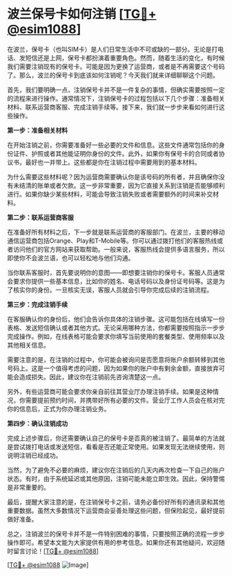 # 波兰保号卡如何注销 [[TG💪+ @esim1088](https://t.me/s/esim1088)]

在波兰，保号卡（也叫SIM卡）是人们日常生活中不可或缺的一部分。无论是打电话、发短信还是上网，保号卡都扮演着重要角色。然而，随着生活的变化，有时候我们需要注销现有的保号卡。可能是因为更换了运营商，或者是不再需要这个号码了。那么，波兰的保号卡到底该如何注销呢？今天我们就来详细聊聊这个问题。

首先，我们要明确一点，注销保号卡并不是一件复杂的事情，但确实需要按照一定的流程来进行操作。通常情况下，注销保号卡的过程包括以下几个步骤：准备相关材料、联系运营商客服、完成注销手续等。接下来，我们就一步步来看如何进行这些操作。

**第一步：准备相关材料**

在开始注销之前，你需要准备好一些必要的文件和信息。这些文件通常包括你的身份证件、护照或者其他能证明你身份的文件。此外，如果你有保号卡的合同或者协议书，最好也一并带上。这些都是你在注销过程中需要用到的基本材料。

为什么需要这些材料呢？因为运营商需要确认你是该号码的所有者，并且确保你没有未结清的账单或者欠款。这一步非常重要，因为它直接关系到注销是否能够顺利进行。如果你缺少某些材料，可能会导致注销失败或者需要额外的时间来补交材料。

**第二步：联系运营商客服**

在准备好所有材料之后，下一步就是联系运营商的客服部门。在波兰，主要的移动通信运营商包括Orange、Play和T-Mobile等。你可以通过拨打他们的客服热线或者访问他们的官方网站来获取帮助。一般来说，客服热线会提供多语言服务，所以即使你不会波兰语，也可以轻松地与他们沟通。

当你联系客服时，首先要说明你的意图——即想要注销你的保号卡。客服人员通常会要求你提供一些基本信息，比如你的姓名、电话号码以及身份证号码等。这是为了核实你的身份。一旦核实无误，客服人员就会引导你完成后续的注销流程。

**第三步：完成注销手续**

在客服确认你的身份后，他们会告诉你具体的注销步骤。这可能包括在线填写一份表格、发送短信确认或者其他方式。无论采用哪种方法，你都需要按照指示一步步完成操作。例如，在线表格可能会要求你填写当前使用的套餐类型、使用频率以及其他相关信息。

需要注意的是，在注销的过程中，你可能会被询问是否愿意将账户余额转移到其他号码上。这是一个值得考虑的问题，因为如果你的账户中有剩余金额，直接放弃可能会造成损失。因此，建议你在注销前先咨询清楚这一点。

另外，有些运营商可能会要求你亲自前往其营业厅办理注销手续。如果是这种情况，你需要提前预约时间，并携带好所有必要的文件。营业厅工作人员会在核对完你的信息后，正式为你办理注销业务。

**第四步：确认注销成功**

完成上述步骤后，你还需要确认自己的保号卡是否真的被注销了。最简单的方法就是尝试拨打电话或发送短信，看看是否还能正常使用。如果发现无法继续使用，则说明注销已经成功。

当然，为了避免不必要的麻烦，建议你在注销后的几天内再次检查一下自己的账户状态。有时，由于系统延迟或其他原因，注销可能未能立即生效。因此，保持警惕是非常重要的。

最后，提醒大家注意的是，在注销保号卡之前，请务必备份好所有的通讯录和其他重要数据。虽然大多数情况下运营商会妥善处理这些问题，但保险起见，最好提前做好准备。

总之，注销波兰的保号卡并不是一件特别困难的事情，只要按照正确的流程一步步操作即可。希望本文能为大家提供有用的参考信息。如果你还有其他疑问，欢迎随时留言讨论！[[TG💪+ @esim1088](https://t.me/s/esim1088)]

[[TG💪+ @esim1088](https://t.me/s/esim1088) ![Image](https://i.postimg.cc/4NQfJmqS/Snipaste-2025-05-13-00-14-12.png)]
